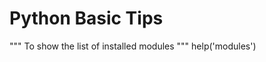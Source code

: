 Python Basic Tips
==================

""" To show the list of installed modules """
help('modules')          
